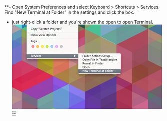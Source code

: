 **- Open System Preferences and select Keyboard > Shortcuts > Services. Find "New Terminal at Folder" in the settings and click the box. 
- just right-click a folder and you're shown the open to open Terminal.
![image](4C53736D-1DC1-42F9-AFCF-309B2245C22F.jpg)￼


